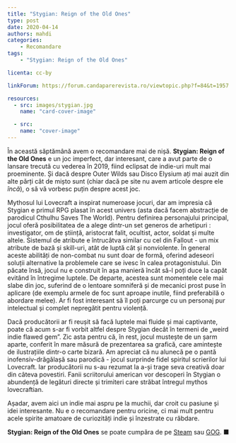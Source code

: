 ```yaml
---
title: "Stygian: Reign of the Old Ones"
type: post
date: 2020-04-14
authors: mahdi
categories:
    - Recomandare
tags:
    - "Stygian: Reign of the Old Ones"

licenta: cc-by

linkForum: https://forum.candaparerevista.ro/viewtopic.php?f=84&t=1957

resources:
  - src: images/stygian.jpg
    name: "card-cover-image"

  - src:
    name: "cover-image"
---
```


În această săptămână avem o recomandare mai de nișă. **Stygian: Reign of the Old Ones** e un joc imperfect, dar interesant, care a avut parte de o lansare trecută cu vederea în 2019, fiind eclipsat de indie-uri mult mai proeminente. Și dacă despre Outer Wilds sau Disco Elysium ați mai auzit din alte părți cât de mișto sunt (chiar dacă pe site nu avem articole despre ele *încă*), o să vă vorbesc puțin despre acest joc.

Mythosul lui Lovecraft a inspirat numeroase jocuri, dar am impresia că Stygian e primul RPG plasat în acest univers (asta dacă facem abstracție de parodicul Cthulhu Saves The World). Pentru definirea personajului principal, jocul oferă posibilitatea de a alege dintr-un set generos de arhetipuri : investigator, om de știință, aristocrat falit, ocultist, actor, soldat și multe altele. Sistemul de atribute e întrucâtva similar cu cel din Fallout - un mix atribute de bază și skill-uri, atât de luptă cât și nonviolente. În general aceste abilități de non-combat nu sunt doar de formă, oferind adeseori soluții alternative la problemele care se ivesc în calea protagonistului. Din păcate însă, jocul nu e construit în așa manieră încât să-l poți duce la capăt evitând în întregime luptele. De departe, acestea sunt momentele cele mai slabe din joc, suferind de o lentoare somniferă și de mecanici prost puse în aplicare (de exemplu armele de foc sunt aproape inutile, fiind preferabilă o abordare melee). Ar fi fost interesant să îl poți parcurge cu un personaj pur intelectual și complet nepregătit pentru violență.

Dacă producătorii ar fi reușit să facă luptele mai fluide și mai captivante, poate că acum s-ar fi vorbit altfel despre Stygian decât în termeni de „weird indie flawed gem”. Zic asta pentru că, în rest, jocul mustește de un șarm aparte, conferit în mare măsură de prezentarea sa grafică, care amintește de ilustrațiile dintr-o carte bizară. Am apreciat că nu alunecă pe o pantă inofensiv-drăgălașă sau parodică - jocul surprinde fidel spiritul scrierilor lui Lovecraft. Iar producătorii nu s-au rezumat la a-și trage seva creativă doar din câteva povestiri. Fanii scriitorului american vor descoperi în Stygian o abundență de legături directe și trimiteri care străbat întregul mythos lovecraftian.

Așadar, avem aici un indie mai aspru pe la muchii, dar croit cu pasiune și idei interesante. Nu e o recomandare pentru oricine, ci mai mult pentru acele spirite amatoare de curiozități indie și înzestrate cu răbdare.

**Stygian: Reign of the Old Ones** se poate cumpăra de pe [Steam](https://store.steampowered.com/app/779290/Stygian_Reign_of_the_Old_Ones/) sau [GOG](https://www.gog.com/game/stygian_reign_of_the_old_ones). ■
